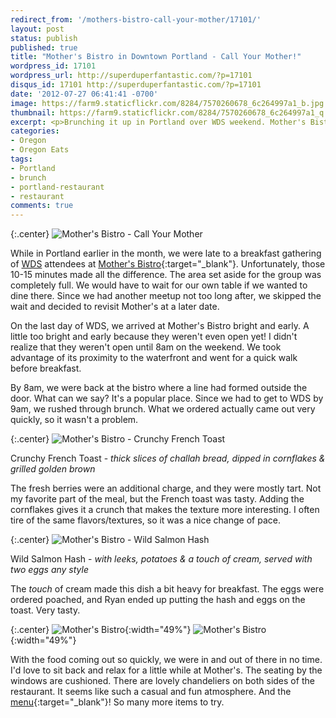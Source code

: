 ```yaml
---
redirect_from: '/mothers-bistro-call-your-mother/17101/'
layout: post
status: publish
published: true
title: "Mother's Bistro in Downtown Portland - Call Your Mother!"
wordpress_id: 17101
wordpress_url: http://superduperfantastic.com/?p=17101
disqus_id: 17101 http://superduperfantastic.com/?p=17101
date: '2012-07-27 06:41:41 -0700'
image: https://farm9.staticflickr.com/8284/7570260678_6c264997a1_b.jpg
thumbnail: https://farm9.staticflickr.com/8284/7570260678_6c264997a1_q.jpg
excerpt: <p>Brunching it up in Portland over WDS weekend. Mother's Bistro has a line, even at 8am!</p>
categories:
- Oregon
- Oregon Eats
tags:
- Portland
- brunch
- portland-restaurant
- restaurant
comments: true
---
```

{:.center}
![Mother's Bistro - Call Your Mother](https://farm9.staticflickr.com/8284/7570260678_6c264997a1_b.jpg)

While in Portland earlier in the month, we were late to a breakfast gathering of [WDS](http://superduperfantastic.com/tag/wds-2012/ "WDS 2012") attendees at [Mother's Bistro](http://www.mothersbistro.com/){:target="_blank"}. Unfortunately, those 10-15 minutes made all the difference. The area set aside for the group was completely full. We would have to wait for our own table if we wanted to dine there. Since we had another meetup not too long after, we skipped the wait and decided to revisit Mother's at a later date.

On the last day of WDS, we arrived at Mother's Bistro bright and early. A little too bright and early because they weren't even open yet! I didn't realize that they weren't open until 8am on the weekend. We took advantage of its proximity to the waterfront and went for a quick walk before breakfast.

By 8am, we were back at the bistro where a line had formed outside the door. What can we say? It's a popular place. Since we had to get to WDS by 9am, we rushed through brunch. What we ordered actually came out very quickly, so it wasn't a problem.

{:.center}
![Mother's Bistro - Crunchy French Toast](https://farm8.staticflickr.com/7134/7570262126_97978dc1ee_b.jpg)

Crunchy French Toast - _thick slices of challah bread, dipped in cornflakes & grilled golden brown_

The fresh berries were an additional charge, and they were mostly tart. Not my favorite part of the meal, but the French toast was tasty. Adding the cornflakes gives it a crunch that makes the texture more interesting. I often tire of the same flavors/textures, so it was a nice change of pace.

{:.center}
![Mother's Bistro - Wild Salmon Hash](https://farm9.staticflickr.com/8424/7570262870_18cea502e4_b.jpg)

Wild Salmon Hash - _with leeks, potatoes & a touch of cream, served with two eggs any style_

The _touch_ of cream made this dish a bit heavy for breakfast. The eggs were ordered poached, and Ryan ended up putting the hash and eggs on the toast. Very tasty.

{:.center}
![Mother's Bistro](https://farm8.staticflickr.com/7266/7570254684_b3c99d4fae.jpg){:width="49%"} ![Mother's Bistro](https://farm9.staticflickr.com/8289/7570255986_242f9c9393.jpg){:width="49%"}

With the food coming out so quickly, we were in and out of there in no time. I'd love to sit back and relax for a little while at Mother's. The seating by the windows are cushioned. There are lovely chandeliers on both sides of the restaurant. It seems like such a casual and fun atmosphere. And the [menu](http://www.mothersbistro.com/menus/mainmenu.pdf "Mother's Bistro Menu"){:target="_blank"}! So many more items to try.